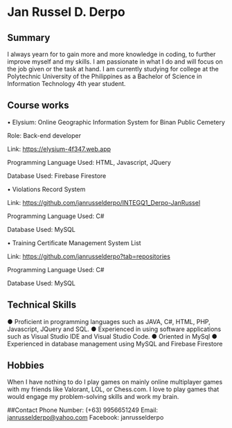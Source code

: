 # Jan Russel D. Derpo

## Summary 
I always yearn for to gain more and more knowledge in coding, to further improve myself and my skills. I am passionate in what I do and will focus on the job given or the task at hand. I am currently studying for college at the Polytechnic University of the Philippines as a Bachelor of Science in Information Technology 4th year student. 

## Course works 
•	Elysium: Online Geographic Information System for Binan Public Cemetery

Role: Back-end developer

Link: https://elysium-4f347.web.app

Programming Language Used: HTML, Javascript, JQuery

Database Used: Firebase Firestore

•	Violations Record System

Link: https://github.com/janrusselderpo/INTEGQ1_Derpo-JanRussel

Programming Language Used: C#

Database Used: MySQL

•	Training Certificate Management System List

Link: https://github.com/janrusselderpo?tab=repositories

Programming Language Used: C#

Database Used: MySQL

## Technical Skills
●	Proficient in programming languages such as JAVA, C#, HTML, PHP, Javascript, JQuery and SQL.
●	Experienced in using software applications such as Visual Studio IDE and Visual Studio Code.
●	Oriented in MySql
●	Experienced in database management using MySQL and Firebase Firestore

## Hobbies
When I have nothing to do I play games on mainly online multiplayer games with my friends like Valorant, LOL, or Chess.com. I love to play games that would engage my problem-solving skills and work my brain.

##Contact
Phone Number: (+63) 9956651249
Email: janrusselderpo@yahoo.com
Facebook: janrusselderpo

